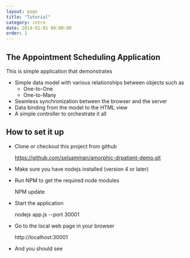 ```yaml
---
layout: page
title: "Tutorial"
category: intro
date: 2014-01-01 00:00:00
order: 1
---
```


## The Appointment Scheduling Application

This is simple application that demonstrates

* Simple data model with various relationships between objects such as
    * One-to-One
    * One-to-Many
* Seamless synchronization between the browser and the server
* Data binding from the model to the HTML view
* A simple controller to orchestrate it all  
  
## How to set it up

* Clone or checkout this project from github

    https://github.com/selsamman/amorphic-drpatient-demo.git
    
* Make sure you have nodejs installed (version 4 or later)
    
* Run NPM to get the required node modules

    NPM update
        
* Start the application

   nodejs app.js --port 30001

* Go to the local web page in your browser

    http://localhost:30001
    
* And you should see    
    
  
  
    
